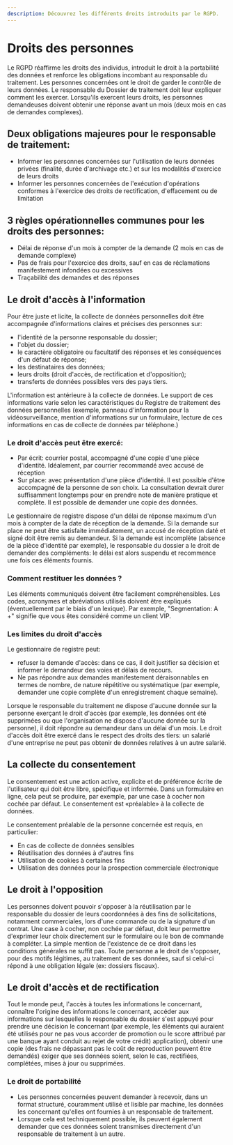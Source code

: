 ```yaml
---
description: Découvrez les différents droits introduits par le RGPD.
---
```


# Droits des personnes

Le RGPD réaffirme les droits des individus, introduit le droit à la portabilité des données et renforce les obligations incombant au responsable du traitement. Les personnes concernées ont le droit de garder le contrôle de leurs données. Le responsable du Dossier de traitement doit leur expliquer comment les exercer. Lorsqu'ils exercent leurs droits, les personnes demandeuses doivent obtenir une réponse avant un mois \(deux mois en cas de demandes complexes\).

## Deux obligations majeures pour le responsable de traitement:

*  Informer les personnes concernées sur l'utilisation de leurs données privées \(finalité, durée d'archivage etc.\) et sur les modalités d'exercice de leurs droits 
* Informer les personnes concernées de l'exécution d'opérations conformes à l'exercice des droits de rectification, d'effacement ou de limitation

## 3 règles opérationnelles communes pour les droits des personnes: 

* Délai de réponse d'un mois à compter de la demande \(2 mois en cas de demande complexe\) 
* Pas de frais pour l'exercice des droits, sauf en cas de réclamations manifestement infondées ou excessives 
* Traçabilité des demandes et des réponses

## Le droit d'accès à l'information

Pour être juste et licite, la collecte de données personnelles doit être accompagnée d'informations claires et précises des personnes sur: 

* l'identité de la personne responsable du dossier;
* l'objet du dossier; 
* le caractère obligatoire ou facultatif des réponses et les conséquences d'un défaut de réponse; 
* les destinataires des données; 
* leurs droits \(droit d'accès, de rectification et d'opposition\); 
* transferts de données possibles vers des pays tiers. 

L'information est antérieure à la collecte de données. Le support de ces informations varie selon les caractéristiques du Registre de traitement des données personnelles \(exemple, panneau d'information pour la vidéosurveillance, mention d'informations sur un formulaire, lecture de ces informations en cas de collecte de données par téléphone.\)

### Le droit d'accès peut être exercé:

* Par écrit: courrier postal, accompagné d'une copie d'une pièce d'identité. Idéalement, par courrier recommandé avec accusé de réception
* Sur place: avec présentation d'une pièce d'identité. Il est possible d'être accompagné de la personne de son choix. La consultation devrait durer suffisamment longtemps pour en prendre note de manière pratique et complète. Il est possible de demander une copie des données. 

Le gestionnaire de registre dispose d'un délai de réponse maximum d'un mois à compter de la date de réception de la demande. Si la demande sur place ne peut être satisfaite immédiatement, un accusé de réception daté et signé doit être remis au demandeur. Si la demande est incomplète \(absence de la pièce d'identité par exemple\), le responsable du dossier a le droit de demander des compléments: le délai est alors suspendu et recommence une fois ces éléments fournis.

### Comment restituer les données ?

Les éléments communiqués doivent être facilement compréhensibles. Les codes, acronymes et abréviations utilisés doivent être expliqués \(éventuellement par le biais d'un lexique\). Par exemple, "Segmentation: A +" signifie que vous êtes considéré comme un client VIP.

### Les limites du droit d'accès

Le gestionnaire de registre peut: 

* refuser la demande d'accès: dans ce cas, il doit justifier sa décision et informer le demandeur des voies et délais de recours. 
* Ne pas répondre aux demandes manifestement déraisonnables en termes de nombre, de nature répétitive ou systématique \(par exemple, demander une copie complète d'un enregistrement chaque semaine\).

 Lorsque le responsable du traitement ne dispose d'aucune donnée sur la personne exerçant le droit d'accès \(par exemple, les données ont été supprimées ou que l'organisation ne dispose d'aucune donnée sur la personne\), il doit répondre au demandeur dans un délai d'un mois. Le droit d'accès doit être exercé dans le respect des droits des tiers: un salarié d'une entreprise ne peut pas obtenir de données relatives à un autre salarié.

## La collecte du consentement

Le consentement est une action active, explicite et de préférence écrite de l'utilisateur qui doit être libre, spécifique et informée. Dans un formulaire en ligne, cela peut se produire, par exemple, par une case à cocher non cochée par défaut. Le consentement est «préalable» à la collecte de données. 

Le consentement préalable de la personne concernée est requis, en particulier: 

* En cas de collecte de données sensibles 
* Réutilisation des données à d'autres fins 
* Utilisation de cookies à certaines fins 
* Utilisation des données pour la prospection commerciale électronique

## Le droit à l'opposition

Les personnes doivent pouvoir s'opposer à la réutilisation par le responsable du dossier de leurs coordonnées à des fins de sollicitations, notamment commerciales, lors d'une commande ou de la signature d'un contrat. Une case à cocher, non cochée par défaut, doit leur permettre d'exprimer leur choix directement sur le formulaire ou le bon de commande à compléter. La simple mention de l'existence de ce droit dans les conditions générales ne suffit pas. Toute personne a le droit de s'opposer, pour des motifs légitimes, au traitement de ses données, sauf si celui-ci répond à une obligation légale \(ex: dossiers fiscaux\).

## Le droit d'accès et de rectification

Tout le monde peut, l'accès à toutes les informations le concernant, connaître l'origine des informations le concernant, accéder aux informations sur lesquelles le responsable du dossier s'est appuyé pour prendre une décision le concernant \(par exemple, les éléments qui auraient été utilisés pour ne pas vous accorder de promotion ou le score attribué par une banque ayant conduit au rejet de votre crédit\) application\), obtenir une copie \(des frais ne dépassant pas le coût de reproduction peuvent être demandés\) exiger que ses données soient, selon le cas, rectifiées, complétées, mises à jour ou supprimées.

### Le droit de portabilité

* Les personnes concernées peuvent demander à recevoir, dans un format structuré, couramment utilisé et lisible par machine, les données les concernant qu'elles ont fournies à un responsable de traitement. 
* Lorsque cela est techniquement possible, ils peuvent également demander que ces données soient transmises directement d'un responsable de traitement à un autre.



